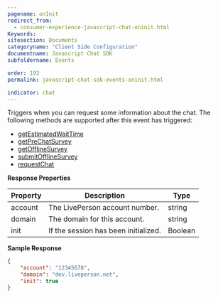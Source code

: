```yaml
---
pagename: onInit
redirect_from:
  - consumer-experience-javascript-chat-oninit.html
Keywords:
sitesection: Documents
categoryname: "Client Side Configuration"
documentname: Javascript Chat SDK
subfoldername: Events

order: 193
permalink: javascript-chat-sdk-events-oninit.html

indicator: chat
---
```


Triggers when you can request some information about the chat. The following methods are supported after this event has triggered:

- [getEstimatedWaitTime](consumer-experience-javascript-chat-getestimatedwaittime.html)
- [getPreChatSurvey](consumer-experience-javascript-chat-getprechatsurvey.html)
- [getOfflineSurvey](consumer-experience-javascript-chat-getofflinesurvey.html)
- [submitOfflineSurvey](consumer-experience-javascript-chat-submitofflinesurvey.html)
- [requestChat](consumer-experience-javascript-chat-requestchat.html)

**Response Properties**

| Property | Description                          | Type    |
|----------|--------------------------------------|---------|
| account  | The LivePerson account number.       | string  |
| domain   | The domain for this account.         | string  |
| init     | If the session has been initialized. | Boolean |

**Sample Response**

```json
{
    "account": "12345678",
    "domain": "dev.liveperson.net",
    "init": true
}
```